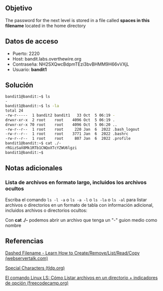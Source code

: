## Objetivo

The password for the next level is stored in a file called **spaces in this filename** located in the home directory

## Datos de acceso
- Puerto: 2220
- Host: bandit.labs.overthewire.org
- Contraseña: NH2SXQwcBdpmTEzi3bvBHMM9H66vVXjL
- Usuario: **bandit1**

## Solución

```bash
bandit1@bandit:~$ ls
-
bandit1@bandit:~$ ls -la
total 24
-rw-r-----  1 bandit2 bandit1   33 Oct  5 06:19 -
drwxr-xr-x  2 root    root    4096 Oct  5 06:19 .
drwxr-xr-x 70 root    root    4096 Oct  5 06:20 ..
-rw-r--r--  1 root    root     220 Jan  6  2022 .bash_logout
-rw-r--r--  1 root    root    3771 Jan  6  2022 .bashrc
-rw-r--r--  1 root    root     807 Jan  6  2022 .profile
bandit1@bandit:~$ cat ./-
rRGizSaX8Mk1RTb1CNQoXTcYZWU6lgzi
bandit1@bandit:~$
```

## Notas adicionales

### Lista de archivos en formato largo, incluidos los archivos ocultos

Escriba el comando `ls -l -a` o `ls -a -l` o `ls -la` o `ls -al` para listar archivos o directorios en un formato de tabla con información adicional, incluidos archivos o directorios ocultos:

Con **cat ./-** podemos abrir un archivo que tenga un "-" guion medio como nombre

## Referencias

[Dashed Filename - Learn How to Create/Remove/List/Read/Copy (webservertalk.com)](https://www.webservertalk.com/dashed-filename/)

[Special Characters (tldp.org)](https://tldp.org/LDP/abs/html/special-chars.html)

[El comando Linux LS: Cómo Listar archivos en un directorio + indicadores de opción (freecodecamp.org)](https://www.freecodecamp.org/espanol/news/el-comando-linux-ls-como-listar-archivos-en-un-directorio-indicadores-de-opcion/)